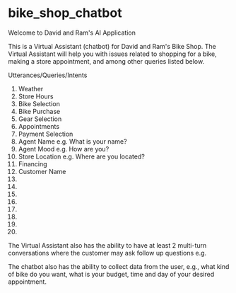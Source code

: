 # bike_shop_chatbot

Welcome to David and Ram's AI Application

This is a Virtual Assistant (chatbot) for David and Ram's Bike Shop.  The Virtual Assistant will help you with issues related to shopping for a bike, making a store appointment, and among other queries listed below.

Utterances/Queries/Intents
1.  Weather
2.  Store Hours
3.  Bike Selection
4.  Bike Purchase
5.  Gear Selection
6.  Appointments
7.  Payment Selection
8.  Agent Name e.g. What is your name?
9.  Agent Mood e.g. How are you?
10. Store Location e.g. Where are you located?
11. Financing
12. Customer Name
13. 
14. 
15. 
16. 
17. 
18. 
19. 
20. 

The Virtual Assistant also has the ability to have at least 2 multi-turn conversations where the customer may ask follow up questions e.g. 

The chatbot also has the ability to collect data from the user, e.g., what kind of bike do you want, what is your budget, time and day of your desired appointment.

